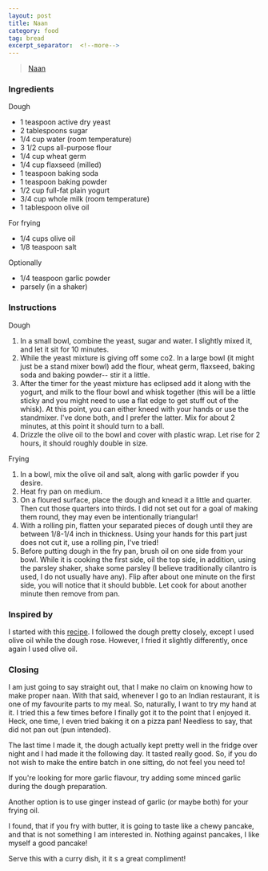 ```yaml
---
layout: post
title: Naan
category: food
tag: bread
excerpt_separator:  <!--more-->
---
```


<blockquote class="imgur-embed-pub" lang="en" data-id="a/5qen2"><a href="//imgur.com/5qen2">Naan</a></blockquote><script async src="//s.imgur.com/min/embed.js" charset="utf-8"></script>

### Ingredients
Dough
* 1 teaspoon active dry yeast
* 2 tablespoons sugar
* 1/4 cup water (room temperature)
* 3 1/2 cups all-purpose flour
* 1/4 cup wheat germ
* 1/4 cup flaxseed (milled)
* 1 teaspoon baking soda
* 1 teaspoon baking powder
* 1/2 cup full-fat plain yogurt
* 3/4 cup whole milk (room temperature)
* 1 tablespoon olive oil

For frying
* 1/4 cups olive oil
* 1/8 teaspoon salt

Optionally
* 1/4 teaspoon garlic powder
* parsely (in a shaker)

### Instructions
Dough
1. In a small bowl, combine the yeast, sugar and water. I slightly mixed it, and let it sit for 10 minutes.
2. While the yeast mixture is giving off some co2. In a large bowl (it might just be a stand mixer bowl) add the flour, wheat germ, flaxseed, baking soda and baking powder-- stir it a little.
3. After the timer for the yeast mixture has eclipsed add it along with the yogurt, and milk to the flour bowl and whisk together (this will be a little sticky and you might need to use a flat edge to get stuff out of the whisk). At this point, you can either kneed with your hands or use the standmixer. I've done both, and I prefer the latter. Mix for about 2 minutes, at this point it should turn to a ball.
4. Drizzle the olive oil to the bowl and cover with plastic wrap. Let rise for 2 hours, it should roughly double in size.

Frying
1. In a bowl, mix the olive oil and salt, along with garlic powder if you desire.
2. Heat fry pan on medium.
3. On a floured surface, place the dough and knead it a little and quarter. Then cut those quarters into thirds. I did not set out for a goal of making them round, they may even be intentionally triangular!
4. With a rolling pin, flatten your separated pieces of dough until they are between 1/8-1/4 inch in thickness. Using your hands for this part just does not cut it, use a rolling pin, I've tried!
5. Before putting dough in the fry pan, brush oil on one side from your bowl. While it is cooking the first side, oil the top side, in addition, using the parsley shaker, shake some parsley (I believe traditionally cilantro is used, I do not usually have any). Flip after about one minute on the first side, you will notice that it should bubble. Let cook for about another minute then remove from pan.

### Inspired by
I started with this <a href="http://www.foodandwine.com/recipes/homemade-naan" target="_blank">recipe</a>. I followed the dough pretty closely, except I used olive oil while the dough rose. However, I fried it slightly differently, once again I used olive oil.

### Closing
I am just going to say straight out, that I make no claim on knowing how to make proper naan. With that said, whenever I go to an Indian restaurant, it is one of my favourite parts to my meal. So, naturally, I want to try my hand at it. I tried this a few times before I finally got it to the point that I enjoyed it. Heck, one time, I even tried baking it on a pizza pan! Needless to say, that did not pan out (pun intended).

The last time I made it, the dough actually kept pretty well in the fridge over night and I had made it the following day. It tasted really good. So, if you do not wish to make the entire batch in one sitting, do not feel you need to!

If you're looking for more garlic flavour, try adding some minced garlic during the dough preparation.

Another option is to use ginger instead of garlic (or maybe both) for your frying oil.

I found, that if you fry with butter, it is going to taste like a chewy pancake, and that is not something I am interested in. Nothing against pancakes, I like myself a good pancake!

Serve this with a curry dish, it it s a great compliment!